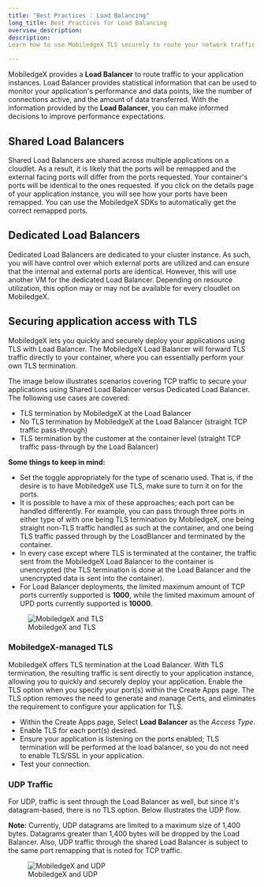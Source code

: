 ```yaml
---
title: "Best Practices : Load Balancing"
long_title: Best Practices for Load Balancing
overview_description:
description:
Learn how to use MobiledgeX TLS securely to route your network traffic

---
```


MobiledgeX provides a **Load Balancer** to route traffic to your application instances. Load Balancer provides statistical information that can be used to monitor your application's performance and data points, like the number of connections active, and the amount of data transferred. With the information provided by the **Load Balancer**, you can make informed decisions to improve performance expectations.

## Shared Load Balancers

Shared Load Balancers are shared across multiple applications on a cloudlet. As a result, it is likely that the ports will be remapped and the external facing ports will differ from the ports requested. Your container's ports will be identical to the ones requested. If you click on the details page of your application instance, you will see how your ports have been remapped. You can use the MobiledgeX SDKs to automatically get the correct remapped ports.

## Dedicated Load Balancers

Dedicated Load Balancers are dedicated to your cluster instance. As such, you will have control over which external ports are utilized and can ensure that the internal and external ports are identical. However, this will use another VM for the dedicated Load Balancer. Depending on resource utilization, this option may or may not be available for every cloudlet on MobiledgeX.

## Securing application access with TLS

MobiledgeX lets you quickly and securely deploy your applications using TLS with Load Balancer. The MobiledgeX Load Balancer will forward TLS traffic directly to your container, where you can essentially perform your own TLS termination.

The image below illustrates scenarios covering TCP traffic to secure your applications using Shared Load Balancer versus Dedicated Load Balancer. The following use cases are covered:

- TLS termination by MobiledgeX at the Load Balancer
- No TLS termination by MobiledgeX at the Load Balancer (straight TCP traffic pass-through)
- TLS termination by the customer at the container level (straight TCP traffic pass-through by the Load Balancer)

**Some things to keep in mind:**

- Set the toggle appropriately for the type of scenario used. That is, if the desire is to have MobiledgeX use TLS,  make sure to turn it on for the ports.
- It is possible to have a mix of these approaches; each port can be handled differently. For example, you can pass through three ports in either type of  with one being TLS termination by MobiledgeX, one being straight non-TLS traffic handled as such at the container, and one being TLS traffic passed through by the LoadBlancer and terminated by the container.
- In every case except where TLS is terminated at the container,  the traffic sent from the MobiledgeX Load Balancer to the container is unencrypted (the TLS termination is done at the Load Balancer and the unencrypted data is sent into the container).
- For Load Balancer deployments, the limited maximum amount of TCP ports currently supported is **1000**, while the limited maximum amount of UPD ports currently supported is **10000**.

<figure class="half">
  <img src="/assets/developer-ui-guide/mex-and-tls-rev.png" class="img-fluid slb" alt="MobiledgeX and TLS">
  <figcaption>MobiledgeX and TLS</figcaption>

</figure>

### MobiledgeX-managed TLS

MobiledgeX offers TLS termination at the Load Balancer. With TLS termination, the resulting traffic is sent directly to your application instance, allowing you to quickly and securely deploy your application. Enable the TLS option when you specify your port(s) within the Create Apps page. The TLS option removes the need to generate and manage Certs, and eliminates the requirement to configure your application for TLS.

- Within the Create Apps page, Select **Load Balancer** as the *Access Type*.
- Enable TLS for each port(s) desired.
- Ensure your application is listening on the ports enabled; TLS termination will be performed at the load balancer, so you do not need to enable TLS/SSL in your application.
- Test your connection.


### UDP Traffic

For UDP, traffic is sent through the Load Balancer as well, but since it's datagram-based, there is no TLS option. Below illustrates the UDP flow.

**Note:** Currently, UDP datagrams are limited to a maximum size of 1,400 bytes. Datagrams greater than 1,400 bytes will be dropped by the Load Balancer. Also, UDP traffic through the shared Load Balancer is subject to the same port remapping that is noted for TCP traffic.

<figure class="half">
  <img src="/assets/developer-ui-guide/mex-lb-udp.png" class="img-fluid slb" alt="MobiledgeX and UDP">
  <figcaption>MobiledgeX and UDP</figcaption>

</figure>

